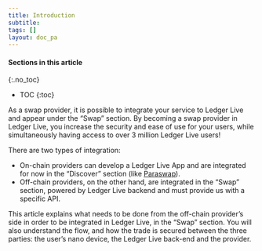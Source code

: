 ```yaml
---
title: Introduction
subtitle:
tags: []
layout: doc_pa
---
```


#### Sections in this article
{:.no_toc}
* TOC
{:toc}

As a swap provider, it is possible to integrate your service to Ledger Live and appear under the “Swap” section. By becoming a swap provider in Ledger Live, you increase the security and ease of use for your users, while simultaneously having access to over 3 million Ledger Live users!

There are two types of integration:
- On-chain providers can develop a Ledger Live App and are integrated for now in the “Discover” section (like [Paraswap](https://www.ledger.com/blog/more-swapping-freedom-access-paraswap-directly-through-ledger-live)). 
- Off-chain providers, on the other hand, are integrated in the “Swap” section, powered by Ledger Live backend and must provide us with a specific API.

This article explains what needs to be done from the off-chain provider’s side in order to be integrated in Ledger Live, in the “Swap” section. You will also understand the flow, and how the trade is secured between the three parties: the user’s nano device, the Ledger Live back-end and the provider. 
